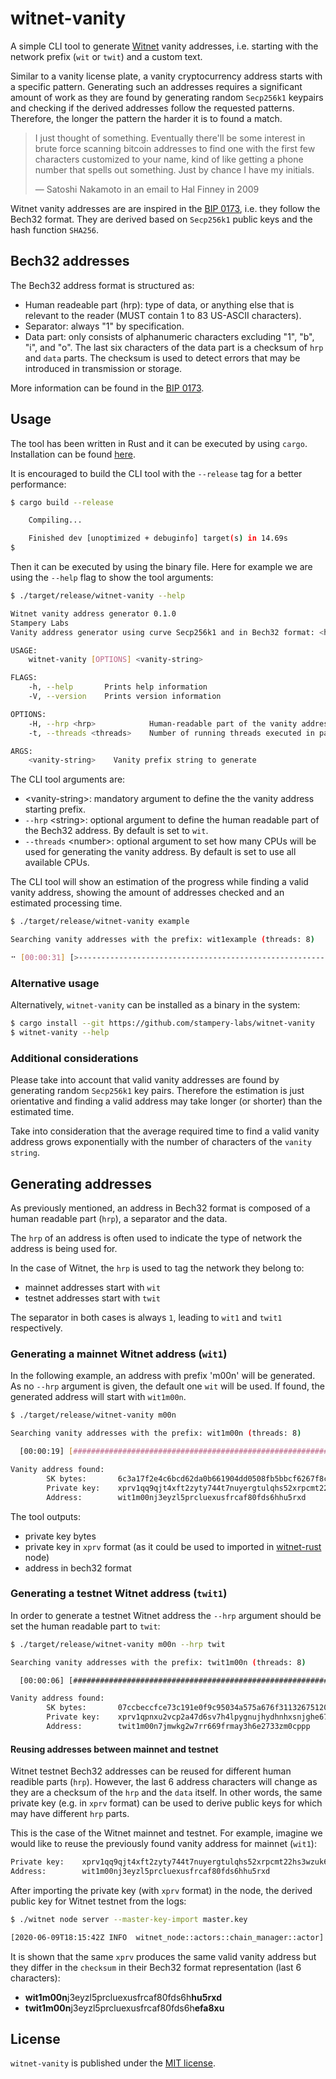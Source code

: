# witnet-vanity

A simple CLI tool to generate [Witnet](https://witnet.io/) vanity addresses, i.e. starting with the network prefix (`wit` or `twit`) and a custom text.

Similar to a vanity license plate, a vanity cryptocurrency address starts with a specific pattern.
Generating such an addresses requires a significant amount of work as they are found by generating random `Secp256k1` keypairs
and checking if the derived addresses follow the requested patterns. Therefore, the longer the pattern the harder it is to found a match.

>I just thought of something. Eventually there'll be some interest in brute force scanning 
>bitcoin addresses to find one with the first few characters customized to your name, kind
>of like getting a phone number that spells out something. Just by chance I have my initials.
>
> — Satoshi Nakamoto in an email to Hal Finney in 2009

Witnet vanity addresses are are inspired in the [BIP 0173](https://github.com/bitcoin/bips/blob/master/bip-0173.mediawiki), i.e. they follow the Bech32 format. They are derived based on `Secp256k1` public keys and the hash function `SHA256`.


## Bech32 addresses

The Bech32 address format is structured as:

 - Human readeable part (hrp): type of data, or anything else that is relevant to the reader (MUST contain 1 to 83 US-ASCII characters).
 - Separator: always "1" by specification.
 - Data part: only consists of alphanumeric characters excluding "1", "b", "i", and "o". The last six characters of the data part is a checksum of `hrp` and `data` parts. The checksum is used to detect errors that may be introduced in transmission or storage.

More information can be found in the [BIP 0173](https://github.com/bitcoin/bips/blob/master/bip-0173.mediawiki).


## Usage

The tool has been written in Rust and it can be executed by using `cargo`. Installation can be found [here](https://www.rust-lang.org/tools/install).

It is encouraged to build the CLI tool with the `--release` tag for a better performance:

```bash
$ cargo build --release

    Compiling...

    Finished dev [unoptimized + debuginfo] target(s) in 14.69s
$ 
```

Then it can be executed by using the binary file. Here for example we are using the `--help` flag to show the tool arguments:

```bash
$ ./target/release/witnet-vanity --help

Witnet vanity address generator 0.1.0
Stampery Labs
Vanity address generator using curve Secp256k1 and in Bech32 format: <hrp>1<string>

USAGE:
    witnet-vanity [OPTIONS] <vanity-string>

FLAGS:
    -h, --help       Prints help information
    -V, --version    Prints version information

OPTIONS:
    -H, --hrp <hrp>            Human-readable part of the vanity address (e.g. wit, twit, bc) [default: wit]
    -t, --threads <threads>    Number of running threads executed in parallel [default: threads = num_cpus]

ARGS:
    <vanity-string>    Vanity prefix string to generate
```   

The CLI tool arguments are:

 - \<vanity-string\>: mandatory argument to define the the vanity address starting prefix.
 - `--hrp` \<string\>: optional argument to define the human readable part of the Bech32 address. By default is set to `wit`.
 - `--threads` \<number\>: optional argument to set how many CPUs will be used for generating the vanity address. By default is set to use all available CPUs.


The CLI tool will show an estimation of the progress while finding a valid vanity address, showing the amount of addresses checked and an estimated processing time.

```bash
$ ./target/release/witnet-vanity example

Searching vanity addresses with the prefix: wit1example (threads: 8)

⠒ [00:00:31] [>-------------------------------------------------------------------------------] 3.2M/34.36G estimated tries (ETA: 3d)

```


### Alternative usage

Alternatively, `witnet-vanity` can be installed as a binary in the system:

```bash
$ cargo install --git https://github.com/stampery-labs/witnet-vanity
$ witnet-vanity --help
```


### Additional considerations

Please take into account that valid vanity addresses are found by generating random `Secp256k1` key pairs. Therefore the estimation is just orientative and finding a valid address may take longer (or shorter) than the estimated time.

Take into consideration that the average required time to find a valid vanity address grows exponentially with the number of characters of the `vanity string`.


## Generating addresses

As previously mentioned, an address in Bech32 format is composed of a human readable part (`hrp`), a separator and the data.

The `hrp` of an address is often used to indicate the type of network the address is being used for.

In the case of Witnet, the `hrp` is used to tag the network they belong to:

 - mainnet addresses start with `wit`
 - testnet addresses start with `twit`

The separator in both cases is always `1`, leading to `wit1` and `twit1` respectively.


### Generating a mainnet Witnet address (`wit1`)

In the following example, an address with prefix 'm00n' will be generated. As no `--hrp` argument is given, the default one `wit` will be used. If found, the generated address will start with `wit1m00n`.

```bash
$ ./target/release/witnet-vanity m00n

Searching vanity addresses with the prefix: wit1m00n (threads: 8)

  [00:00:19] [################################################################################] address found! (ETA: 0s)

Vanity address found:
        SK bytes:       6c3a17f2e4c6bcd62da0b661904dd0508fb5bbcf6267f8ceedfc3a60849a7b2d
        Private key:    xprv1qq9qjt4xft2zyty744t7nuyergtulqhs52xrpcmt22hs3wzuk6tz6qrv8gtl9exxhntzmg9kvxgym5zs376mhnmzvluvam0u8fsgfxnm95s96kwv
        Address:        wit1m00nj3eyzl5prcluexusfrcaf80fds6hhu5rxd
```

The tool outputs:

 - private key bytes
 - private key in `xprv` format (as it could be used to imported in [witnet-rust](https://github.com/witnet/witnet-rust/) node)
 - address in bech32 format


### Generating a testnet Witnet address (`twit1`)

In order to generate a testnet Witnet address the `--hrp` argument should be set the human readable part to `twit`:

```bash
$ ./target/release/witnet-vanity m00n --hrp twit

Searching vanity addresses with the prefix: twit1m00n (threads: 8)

  [00:00:06] [###########################################################>--------------------] address found! (ETA: 0s)

Vanity address found:
        SK bytes:       07ccbeccfce73c191e0f9c95034a575a676f311326751203bdbc110ad0db66e5
        Private key:    xprv1qpnxu2vcp2a47d6sv7h4lpygnujhydhnhxsnjghe67recaqcvv5e7qq8ejlvel888sv3uruuj5p55466vahnzyexw5fq80duzy9dpkmxu5hn79vx
        Address:        twit1m00n7jmwkg2w7rr669frmay3h6e2733zm0cppp

```


#### Reusing addresses between mainnet and testnet

Witnet testnet Bech32 addresses can be reused for different human readible parts (`hrp`). However, the last 6 address characters will change as they are a checksum of the `hrp` and the `data` itself. In other words, the same private key (e.g. in `xprv` format) can be used to derive public keys for which may have different `hrp` parts.

This is the case of the Witnet mainnet and testnet. For example, imagine we would like to reuse the previously found vanity address for mainnet (`wit1`):

```bash
Private key:    xprv1qq9qjt4xft2zyty744t7nuyergtulqhs52xrpcmt22hs3wzuk6tz6qrv8gtl9exxhntzmg9kvxgym5zs376mhnmzvluvam0u8fsgfxnm95s96kwv
Address:        wit1m00nj3eyzl5prcluexusfrcaf80fds6hhu5rxd
```

After importing the private key (with `xprv` format) in the node, the derived public key for Witnet testnet from the logs:

```bash
$ ./witnet node server --master-key-import master.key

[2020-06-09T18:15:42Z INFO  witnet_node::actors::chain_manager::actor] PublicKeyHash: twit1m00nj3eyzl5prcluexusfrcaf80fds6hefa8xu
```

It is shown that the same `xprv` produces the same valid vanity address but they differ in the `checksum` in their Bech32 format representation (last 6 characters):

- **wit1m00n**j3eyzl5prcluexusfrcaf80fds6h**hu5rxd**
- **twit1m00n**j3eyzl5prcluexusfrcaf80fds6h**efa8xu**


## License

`witnet-vanity` is published under the [MIT license][license].

[license]: https://github.com/stampery-labs/witnet-vanity/blob/master/LICENSE
